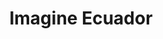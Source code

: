 ---
title: "Imagine Ecuador"
url: /luis-a-martinez-y-16-de-diciembre/imagine-ecuador/
shop: Reisebüro
---